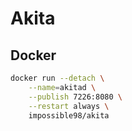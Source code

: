 # Akita

## Docker

```bash
docker run --detach \
    --name=akitad \
    --publish 7226:8080 \
    --restart always \
    impossible98/akita
```
